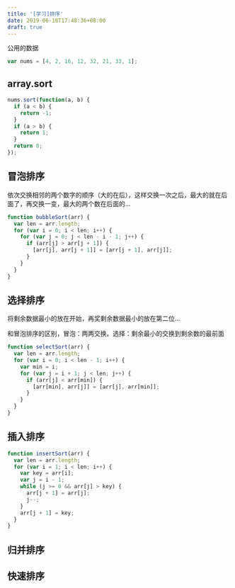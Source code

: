 ```yaml
---
title: '[学习]排序'
date: 2019-06-18T17:48:36+08:00
draft: true
---
```


公用的数据

```js
var nums = [4, 2, 16, 12, 32, 21, 33, 1];
```

## array.sort

```js
nums.sort(function(a, b) {
  if (a < b) {
    return -1;
  }
  if (a > b) {
    return 1;
  }
  return 0;
});
```

## 冒泡排序

依次交换相邻的两个数字的顺序（大的在后），这样交换一次之后，最大的就在后面了，再交换一变，最大的两个数在后面的...

```js
function bubbleSort(arr) {
  var len = arr.length;
  for (var i = 0; i < len; i++) {
    for (var j = 0; j < len - i - 1; j++) {
      if (arr[j] > arr[j + 1]) {
        [arr[j], arr[j + 1]] = [arr[j + 1], arr[j]];
      }
    }
  }
}
```

## 选择排序

将剩余数据最小的放在开始，再奖剩余数据最小的放在第二位...

和冒泡排序的区别，冒泡：两两交换。选择：剩余最小的交换到剩余数的最前面

```js
function selectSort(arr) {
  var len = arr.length;
  for (var i = 0; i < len - 1; i++) {
    var min = i;
    for (var j = i + 1; j < len; j++) {
      if (arr[j] < arr[min]) {
        [arr[min], arr[j]] = [arr[j], arr[min]];
      }
    }
  }
}
```

## 插入排序

```js
function insertSort(arr) {
  var len = arr.length;
  for (var i = 1; i < len; i++) {
    var key = arr[i];
    var j = i - 1;
    while (j >= 0 && arr[j] > key) {
      arr[j + 1] = arr[j];
      j--;
    }
    arr[j + 1] = key;
  }
}
```

## 归并排序

## 快速排序
